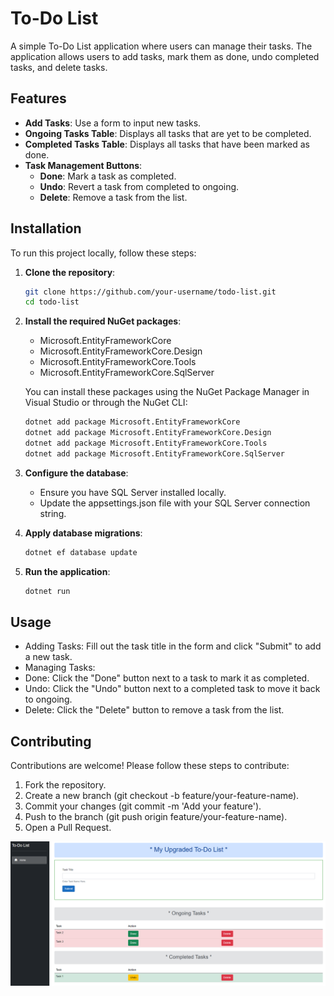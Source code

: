 # To-Do List

A simple To-Do List application where users can manage their tasks. The application allows users to add tasks, mark them as done, undo completed tasks, and delete tasks.

## Features

- **Add Tasks**: Use a form to input new tasks.
- **Ongoing Tasks Table**: Displays all tasks that are yet to be completed.
- **Completed Tasks Table**: Displays all tasks that have been marked as done.
- **Task Management Buttons**:
  - **Done**: Mark a task as completed.
  - **Undo**: Revert a task from completed to ongoing.
  - **Delete**: Remove a task from the list.

## Installation

To run this project locally, follow these steps:

1. **Clone the repository**:
    ```bash
    git clone https://github.com/your-username/todo-list.git
    cd todo-list
    ```

2. **Install the required NuGet packages**:
    - Microsoft.EntityFrameworkCore
    - Microsoft.EntityFrameworkCore.Design
    - Microsoft.EntityFrameworkCore.Tools
    - Microsoft.EntityFrameworkCore.SqlServer

   You can install these packages using the NuGet Package Manager in Visual Studio or through the NuGet CLI:
    ```bash
    dotnet add package Microsoft.EntityFrameworkCore
    dotnet add package Microsoft.EntityFrameworkCore.Design
    dotnet add package Microsoft.EntityFrameworkCore.Tools
    dotnet add package Microsoft.EntityFrameworkCore.SqlServer
    ```

3. **Configure the database**:
   - Ensure you have SQL Server installed locally.
   - Update the appsettings.json file with your SQL Server connection string.

4. **Apply database migrations**:

   ```bash
   dotnet ef database update
   ```
5. **Run the application**:
   ```bash
   dotnet run
   ```



## Usage
  - Adding Tasks: Fill out the task title in the form and click "Submit" to add a new task.
  - Managing Tasks:
  - Done: Click the "Done" button next to a task to mark it as completed.
  - Undo: Click the "Undo" button next to a completed task to move it back to ongoing.
  - Delete: Click the "Delete" button to remove a task from the list.
## Contributing
   Contributions are welcome! Please follow these steps to contribute:

  1. Fork the repository.
  2. Create a new branch (git checkout -b feature/your-feature-name).
  3. Commit your changes (git commit -m 'Add your feature').
  4. Push to the branch (git push origin feature/your-feature-name).
  5. Open a Pull Request.

![image](https://github.com/delak101/To-Do-List/blob/1f976381ab8066f4b7fc264cacab88055684768a/todolist.png)
